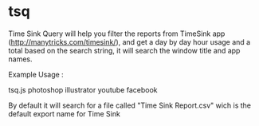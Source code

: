 tsq
===

Time Sink Query will help you filter the reports from TimeSink app (http://manytricks.com/timesink/), and get a day by day hour usage and a total based on the search string, it will search the window title and app names.

Example Usage : 

tsq.js photoshop illustrator youtube facebook

By default it will search for a file called "Time Sink Report.csv" wich is the default export name for Time Sink
